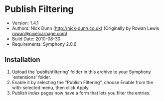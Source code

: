 # Publish Filtering

* Version: 1.4.1  
* Authors: Nick Dunn (http://nick-dunn.co.uk) (Originally by Rowan Lewis <rowan@pixelcarnage.com>)  
* Build Date: 2010-08-30  
* Requirements: Symphony 2.0.6


## Installation

1. Upload the 'publishfiltering' folder in this archive to your Symphony 'extensions' folder.
2. Enable it by selecting the "Publish Filtering", choose Enable from the with-selected menu, then click Apply.
3. Publish index pages now have a form that lets you filter the entries.